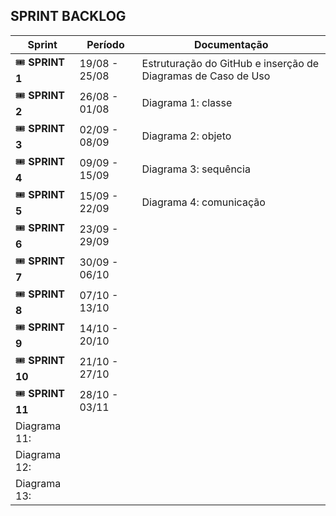 ## SPRINT BACKLOG

| Sprint | Período | Documentação |
|----------|--------|------------|
| 🎟  **SPRINT 1** | 19/08 - 25/08 | Estruturação do GitHub e inserção de Diagramas de Caso de Uso |
| 🎟  **SPRINT 2** | 26/08 - 01/08 | Diagrama 1: classe |
| 🎟  **SPRINT 3** | 02/09 - 08/09 | Diagrama 2: objeto |
| 🎟  **SPRINT 4** | 09/09 - 15/09 | Diagrama 3: sequência |
| 🎟  **SPRINT 5** | 15/09 - 22/09 | Diagrama 4: comunicação |
| 🎟  **SPRINT 6** | 23/09 - 29/09 |  | Diagrama 5: implantação |
| 🎟  **SPRINT 7** | 30/09 - 06/10 |  | Diagrama 6: atividades |
| 🎟  **SPRINT 8** | 07/10 - 13/10 |  | Diagrama 7:  |
| 🎟  **SPRINT 9** | 14/10 - 20/10 |  | Diagrama 8:  |
| 🎟  **SPRINT 10** | 21/10 - 27/10 |  | Diagrama 9:  |
| 🎟  **SPRINT 11** | 28/10 - 03/11 |  | Diagrama 10:  |
 | Diagrama 11:  |
 | Diagrama 12:  |
 | Diagrama 13:  |

